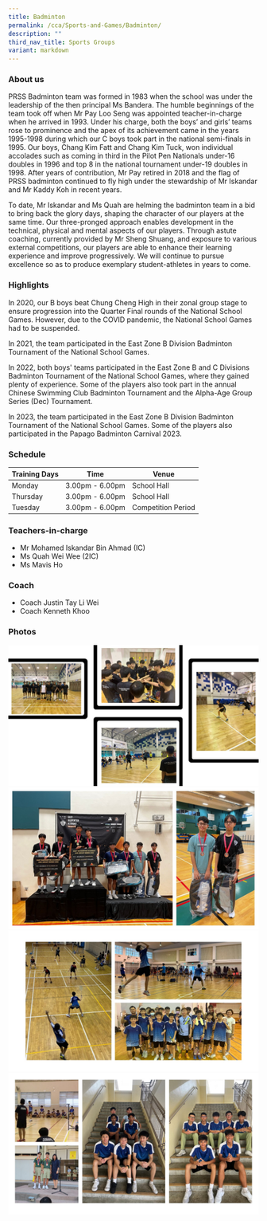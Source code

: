 ```yaml
---
title: Badminton
permalink: /cca/Sports-and-Games/Badminton/
description: ""
third_nav_title: Sports Groups
variant: markdown
---
```

### **About us**

PRSS Badminton team was formed in 1983 when the school was under the leadership of the then principal Ms Bandera. The humble beginnings of the team took off when Mr Pay Loo Seng was appointed teacher-in-charge when he arrived in 1993. Under his charge, both the boys’ and girls’ teams rose to prominence and the apex of its achievement came in the years 1995-1998 during which our C boys took part in the national semi-finals in 1995. Our boys, Chang Kim Fatt and Chang Kim Tuck, won individual accolades such as coming in third in the Pilot Pen Nationals under-16 doubles in 1996 and top 8 in the national tournament under-19 doubles in 1998. After years of contribution, Mr Pay retired in 2018 and the flag of PRSS badminton continued to fly high under the stewardship of Mr Iskandar and Mr Kaddy Koh in recent years.

To date, Mr Iskandar and Ms Quah are helming the badminton team in a bid to bring back the glory days, shaping the character of our players at the same time. Our three-pronged approach enables development in the technical, physical and mental aspects of our players. Through astute coaching, currently provided by Mr Sheng Shuang, and exposure to various external competitions, our players are able to enhance their learning experience and improve progressively. We will continue to pursue excellence so as to produce exemplary student-athletes in years to come. 

### **Highlights**

In 2020, our B boys beat Chung Cheng High in their zonal group stage to ensure progression into the Quarter Final rounds of the National School Games. However, due to the COVID pandemic, the National School Games had to be suspended.

In 2021, the team participated in the East Zone B Division Badminton Tournament of the National School Games.

In 2022, both boys' teams participated in the East Zone B and C Divisions Badminton Tournament of the National School Games, where they gained plenty of experience. Some of the players also took part in the annual Chinese Swimming Club Badminton Tournament and the Alpha-Age Group Series (Dec) Tournament. 

In 2023, the team participated in the East Zone B Division Badminton Tournament of the National School Games. Some of the players also participated in the Papago Badminton Carnival 2023.

### **Schedule**

| Training Days | Time | Venue |
| -------- | -------- | -------- |
| Monday |3.00pm - 6.00pm | School Hall |
| Thursday |3.00pm - 6.00pm | School Hall |
| Tuesday | 3.00pm - 6.00pm | Competition Period |

### **Teachers-in-charge**

* Mr Mohamed Iskandar Bin Ahmad (IC)
* Ms Quah Wei Wee (2IC)
* Ms Mavis Ho

### **Coach**

* Coach Justin Tay Li Wei 
* Coach Kenneth Khoo

### **Photos**

![](/images/CCA/Badminton/badminton%2005.jpg)
![](/images/CCA/Badminton/badminton%2001.jpg)
![](/images/CCA/Badminton/badminton%2002.jpg)
![](/images/CCA/Badminton/badminton%2003.jpg)